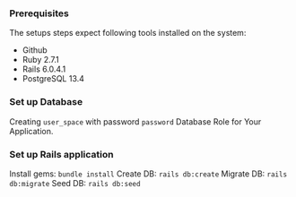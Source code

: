 ### Prerequisites

The setups steps expect following tools installed on the system:

- Github
- Ruby 2.7.1
- Rails 6.0.4.1
- PostgreSQL 13.4

### Set up Database
Creating ```user_space``` with password ```password``` Database Role for Your Application.

### Set up Rails application
Install gems: ```bundle install```
Create DB: ```rails db:create```
Migrate DB: ```rails db:migrate```
Seed DB: ```rails db:seed```